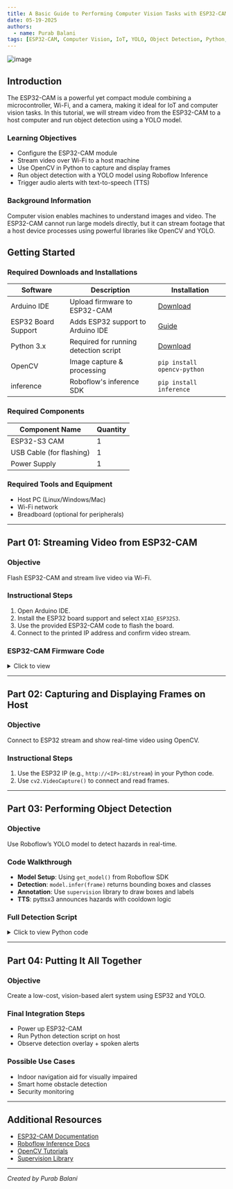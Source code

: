 ```yaml
---  
title: A Basic Guide to Performing Computer Vision Tasks with ESP32-CAM Module  
date: 05-19-2025  
authors:  
  - name: Purab Balani  
tags: [ESP32-CAM, Computer Vision, IoT, YOLO, Object Detection, Python, OpenCV]  
---  
```


![image](https://github.com/user-attachments/assets/3ea1b21b-82df-472a-acaa-73c45b6e4162)


## Introduction

The ESP32-CAM is a powerful yet compact module combining a microcontroller, Wi-Fi, and a camera, making it ideal for IoT and computer vision tasks. In this tutorial, we will stream video from the ESP32-CAM to a host computer and run object detection using a YOLO model.

### Learning Objectives

- Configure the ESP32-CAM module  
- Stream video over Wi-Fi to a host machine  
- Use OpenCV in Python to capture and display frames  
- Run object detection with a YOLO model using Roboflow Inference  
- Trigger audio alerts with text-to-speech (TTS)  

### Background Information

Computer vision enables machines to understand images and video. The ESP32-CAM cannot run large models directly, but it can stream footage that a host device processes using powerful libraries like OpenCV and YOLO.

## Getting Started

### Required Downloads and Installations

| Software          | Description                          | Installation                                                                 |
|-------------------|--------------------------------------|------------------------------------------------------------------------------|
| Arduino IDE       | Upload firmware to ESP32-CAM         | [Download](https://www.arduino.cc/en/software)                              |
| ESP32 Board Support | Adds ESP32 support to Arduino IDE    | [Guide](https://randomnerdtutorials.com/installing-the-esp32-board-in-arduino-ide-windows-instructions/) |
| Python 3.x        | Required for running detection script | [Download](https://www.python.org/)                                         |
| OpenCV            | Image capture & processing            | `pip install opencv-python`                                                 |
| inference         | Roboflow's inference SDK              | `pip install inference`                                                     |

### Required Components

| Component Name           | Quantity |  
|--------------------------|----------|  
| ESP32-S3 CAM             | 1        |  
| USB Cable (for flashing) | 1        |  
| Power Supply             | 1        |  

### Required Tools and Equipment

- Host PC (Linux/Windows/Mac)  
- Wi-Fi network  
- Breadboard (optional for peripherals)  

---

## Part 01: Streaming Video from ESP32-CAM

### Objective  
Flash ESP32-CAM and stream live video via Wi-Fi.

### Instructional Steps

1. Open Arduino IDE.  
2. Install the ESP32 board support and select `XIAO_ESP32S3`.  
3. Use the provided ESP32-CAM code to flash the board.  
4. Connect to the printed IP address and confirm video stream.  

### ESP32-CAM Firmware Code  
<details>  
<summary>Click to view</summary>  

```cpp
#include "esp_camera.h"
#include <WiFi.h>

#define CAMERA_MODEL_XIAO_ESP32S3
#include "camera_pins.h"

const char *ssid = "RESNET-GUEST-DEVICE";
const char *password = "ResnetConnect";

void startCameraServer();
void setupLedFlash(int pin);

void setup() {
  Serial.begin(115200);
  Serial.setDebugOutput(false); // Disable debug output for better performance
  
  // Optimize CPU frequency
  setCpuFrequencyMhz(240); // Max frequency for ESP32S3
  
  Serial.println("Starting optimized camera setup...");

  camera_config_t config;
  config.ledc_channel = LEDC_CHANNEL_0;
  config.ledc_timer = LEDC_TIMER_0;
  config.pin_d0 = Y2_GPIO_NUM;
  config.pin_d1 = Y3_GPIO_NUM;
  config.pin_d2 = Y4_GPIO_NUM;
  config.pin_d3 = Y5_GPIO_NUM;
  config.pin_d4 = Y6_GPIO_NUM;
  config.pin_d5 = Y7_GPIO_NUM;
  config.pin_d6 = Y8_GPIO_NUM;
  config.pin_d7 = Y9_GPIO_NUM;
  config.pin_xclk = XCLK_GPIO_NUM;
  config.pin_pclk = PCLK_GPIO_NUM;
  config.pin_vsync = VSYNC_GPIO_NUM;
  config.pin_href = HREF_GPIO_NUM;
  config.pin_sccb_sda = SIOD_GPIO_NUM;
  config.pin_sccb_scl = SIOC_GPIO_NUM;
  config.pin_pwdn = PWDN_GPIO_NUM;
  config.pin_reset = RESET_GPIO_NUM;
  
  // Optimized camera settings for performance
  config.xclk_freq_hz = 20000000;
  config.pixel_format = PIXFORMAT_JPEG;
  config.grab_mode = CAMERA_GRAB_LATEST; // Always get latest frame
  config.fb_location = CAMERA_FB_IN_PSRAM;
  
  // Performance optimized settings
  if (psramFound()) {
    Serial.println("PSRAM found - using optimized settings");
    config.frame_size = FRAMESIZE_QQVGA;    // 800x600 - good balance
    config.jpeg_quality = 12;              // Lower quality = faster
    config.fb_count = 2;                   // Double buffering
  } else {
    Serial.println("No PSRAM - using conservative settings");
    config.frame_size = FRAMESIZE_QQVGA;     // 640x480
    config.jpeg_quality = 15;
    config.fb_count = 1;
    config.fb_location = CAMERA_FB_IN_DRAM;
  }

  // Initialize camera
  esp_err_t err = esp_camera_init(&config);
  if (err != ESP_OK) {
    Serial.printf("Camera init failed with error 0x%x", err);
    return;
  }

  // Get camera sensor for optimization
  sensor_t *s = esp_camera_sensor_get();
  
  // Optimize sensor settings for speed
  s->set_framesize(s, FRAMESIZE_QQVGA);     // Start with VGA for speed
  s->set_quality(s, 12);                  // JPEG quality (lower = faster)
  
  // Image enhancement settings
  s->set_brightness(s, 0);     // -2 to 2
  s->set_contrast(s, 0);       // -2 to 2
  s->set_saturation(s, 0);     // -2 to 2
  s->set_special_effect(s, 0); // 0 to 6 (0=No Effect)
  s->set_whitebal(s, 1);       // 0 = disable , 1 = enable
  s->set_awb_gain(s, 1);       // 0 = disable , 1 = enable
  s->set_wb_mode(s, 0);        // 0 to 4 - if awb_gain enabled
  s->set_exposure_ctrl(s, 1);  // 0 = disable , 1 = enable
  s->set_aec2(s, 0);           // 0 = disable , 1 = enable
  s->set_ae_level(s, 0);       // -2 to 2
  s->set_aec_value(s, 300);    // 0 to 1200
  s->set_gain_ctrl(s, 1);      // 0 = disable , 1 = enable
  s->set_agc_gain(s, 0);       // 0 to 30
  s->set_gainceiling(s, (gainceiling_t)0); // 0 to 6
  s->set_bpc(s, 0);            // 0 = disable , 1 = enable
  s->set_wpc(s, 1);            // 0 = disable , 1 = enable
  s->set_raw_gma(s, 1);        // 0 = disable , 1 = enable
  s->set_lenc(s, 1);           // 0 = disable , 1 = enable
  s->set_hmirror(s, 0);        // 0 = disable , 1 = enable
  s->set_vflip(s, 0);          // 0 = disable , 1 = enable
  s->set_dcw(s, 1);            // 0 = disable , 1 = enable
  s->set_colorbar(s, 0);       // 0 = disable , 1 = enable

  // Camera model specific optimizations
#if defined(CAMERA_MODEL_XIAO_ESP32S3)
  // No specific flips needed for XIAO ESP32S3
#endif

#if defined(LED_GPIO_NUM)
  setupLedFlash(LED_GPIO_NUM);
#endif

  // WiFi setup with optimizations
  WiFi.mode(WIFI_STA);
  WiFi.setSleep(false); // Disable WiFi sleep for consistent performance
  WiFi.setTxPower(WIFI_POWER_19_5dBm); // Max WiFi power
  
  Serial.printf("Connecting to %s", ssid);
  WiFi.begin(ssid, password);
  
  while (WiFi.status() != WL_CONNECTED) {
    delay(500);
    Serial.print(".");
  }
  Serial.println("");
  Serial.println("WiFi connected");

  startCameraServer();

  Serial.print("Camera Ready! Use 'http://");
  Serial.print(WiFi.localIP());
  Serial.println("' to connect");
  
  // Print optimization info
  Serial.println("\nOptimization Settings Applied:");
  Serial.printf("CPU Frequency: %d MHz\n", getCpuFrequencyMhz());
  Serial.printf("PSRAM Available: %s\n", psramFound() ? "Yes" : "No");
  Serial.printf("Frame Size: %s\n", psramFound() ? "QQVGA" : "QQVGA");
  Serial.printf("JPEG Quality: %d\n", psramFound() ? 12 : 15);
  Serial.printf("Frame Buffers: %d\n", psramFound() ? 2 : 1);
}

void loop() {
  // Keep loop minimal for best performance
  delay(1);
}

```  

</details>  

---

## Part 02: Capturing and Displaying Frames on Host

### Objective  
Connect to ESP32 stream and show real-time video using OpenCV.

### Instructional Steps

1. Use the ESP32 IP (e.g., `http://<IP>:81/stream`) in your Python code.  
2. Use `cv2.VideoCapture()` to connect and read frames.  

---

## Part 03: Performing Object Detection

### Objective  
Use Roboflow’s YOLO model to detect hazards in real-time.

### Code Walkthrough

- **Model Setup**: Using `get_model()` from Roboflow SDK  
- **Detection**: `model.infer(frame)` returns bounding boxes and classes  
- **Annotation**: Use `supervision` library to draw boxes and labels  
- **TTS**: pyttsx3 announces hazards with cooldown logic  

### Full Detection Script  
<details>  
<summary>Click to view Python code</summary>  

```python
import cv2
from inference import get_model
import supervision as sv

# Replace with your ESP32-CAM stream URL
STREAM_URL = "http://<IP>:81/stream" #change this

# Open video stream
cap = cv2.VideoCapture(STREAM_URL)
if not cap.isOpened():
    raise RuntimeError("Could not open ESP32 stream.")

# Load Roboflow model
model = get_model(model_id="YOUR MODEL ID") #change this
box_annotator = sv.BoxAnnotator()
label_annotator = sv.LabelAnnotator()
class_names = model.class_names

# Main loop
while True:
    ret, frame = cap.read()
    if not ret:
        print("Failed to read frame.")
        break

    # Run inference
    results = model.infer(frame)[0]
    detections = sv.Detections.from_inference(results)

    # Annotate frame
    annotated = box_annotator.annotate(scene=frame, detections=detections)
    annotated = label_annotator.annotate(scene=annotated, detections=detections)

    # Show result
    cv2.imshow("YOLO Detection", annotated)

    # Press ESC to quit
    if cv2.waitKey(1) & 0xFF == 27:
        break

cap.release()
cv2.destroyAllWindows()
```
</details>

---

## Part 04: Putting It All Together

### Objective  
Create a low-cost, vision-based alert system using ESP32 and YOLO.

### Final Integration Steps  
- Power up ESP32-CAM  
- Run Python detection script on host  
- Observe detection overlay + spoken alerts  

### Possible Use Cases  
- Indoor navigation aid for visually impaired  
- Smart home obstacle detection  
- Security monitoring  

---

## Additional Resources  

- [ESP32-CAM Documentation](https://randomnerdtutorials.com/projects-esp32-cam/)  
- [Roboflow Inference Docs](https://docs.roboflow.com/inference)  
- [OpenCV Tutorials](https://docs.opencv.org/4.x/d6/d00/tutorial_py_root.html)  
- [Supervision Library](https://github.com/roboflow/supervision)  

---

*Created by Purab Balani*
